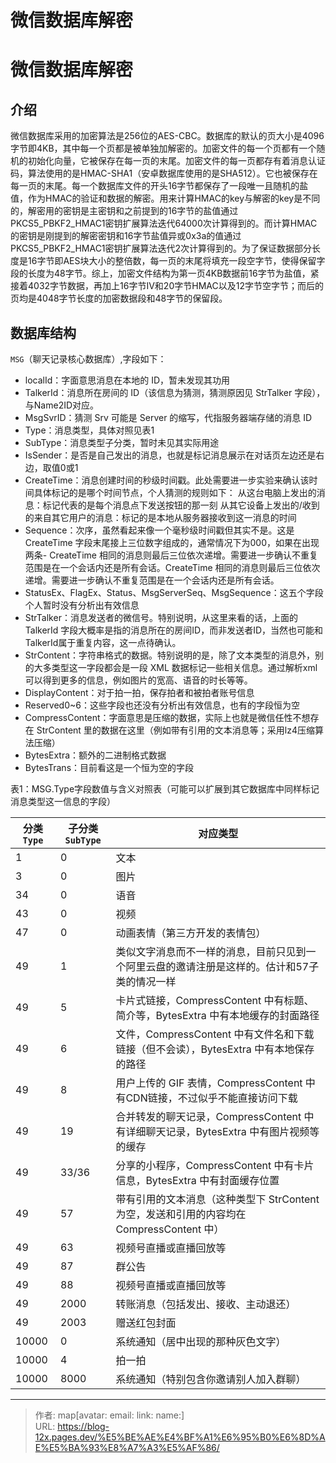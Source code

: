# 微信数据库解密


<!--more-->

# 微信数据库解密

## 介绍

微信数据库采用的加密算法是256位的AES-CBC。数据库的默认的页大小是4096字节即4KB，其中每一个页都是被单独加解密的。加密文件的每一个页都有一个随机的初始化向量，它被保存在每一页的末尾。加密文件的每一页都存有着消息认证码，算法使用的是HMAC-SHA1（安卓数据库使用的是SHA512）。它也被保存在每一页的末尾。每一个数据库文件的开头16字节都保存了一段唯一且随机的盐值，作为HMAC的验证和数据的解密。用来计算HMAC的key与解密的key是不同的，解密用的密钥是主密钥和之前提到的16字节的盐值通过PKCS5_PBKF2_HMAC1密钥扩展算法迭代64000次计算得到的。而计算HMAC的密钥是刚提到的解密密钥和16字节盐值异或0x3a的值通过PKCS5_PBKF2_HMAC1密钥扩展算法迭代2次计算得到的。为了保证数据部分长度是16字节即AES块大小的整倍数，每一页的末尾将填充一段空字节，使得保留字段的长度为48字节。综上，加密文件结构为第一页4KB数据前16字节为盐值，紧接着4032字节数据，再加上16字节IV和20字节HMAC以及12字节空字节；而后的页均是4048字节长度的加密数据段和48字节的保留段。

## 数据库结构

`MSG`（聊天记录核心数据库）,字段如下：
- localId：字面意思消息在本地的 ID，暂未发现其功用
- TalkerId：消息所在房间的 ID（该信息为猜测，猜测原因见 StrTalker 字段），与Name2ID对应。
- MsgSvrID：猜测 Srv 可能是 Server 的缩写，代指服务器端存储的消息 ID
- Type：消息类型，具体对照见表1
- SubType：消息类型子分类，暂时未见其实际用途
- IsSender：是否是自己发出的消息，也就是标记消息展示在对话页左边还是右边，取值0或1
- CreateTime：消息创建时间的秒级时间戳。此处需要进一步实验来确认该时间具体标记的是哪个时间节点，个人猜测的规则如下：
从这台电脑上发出的消息：标记代表的是每个消息点下发送按钮的那一刻
从其它设备上发出的/收到的来自其它用户的消息：标记的是本地从服务器接收到这一消息的时间
- Sequence：次序，虽然看起来像一个毫秒级时间戳但其实不是。这是CreateTime 字段末尾接上三位数字组成的，通常情况下为000，如果在出现两条- CreateTime 相同的消息则最后三位依次递增。需要进一步确认不重复范围是在一个会话内还是所有会话。CreateTime 相同的消息则最后三位依次递增。需要进一步确认不重复范围是在一个会话内还是所有会话。
- StatusEx、FlagEx、Status、MsgServerSeq、MsgSequence：这五个字段个人暂时没有分析出有效信息
- StrTalker：消息发送者的微信号。特别说明，从这里来看的话，上面的TalkerId 字段大概率是指的消息所在的房间ID，而非发送者ID，当然也可能和TalkerId属于重复内容，这一点待确认。
- StrContent：字符串格式的数据。特别说明的是，除了文本类型的消息外，别的大多类型这一字段都会是一段 XML 数据标记一些相关信息。通过解析xml可以得到更多的信息，例如图片的宽高、语音的时长等等。
- DisplayContent：对于拍一拍，保存拍者和被拍者账号信息
- Reserved0~6：这些字段也还没有分析出有效信息，也有的字段恒为空
- CompressContent：字面意思是压缩的数据，实际上也就是微信任性不想存在 StrContent 里的数据在这里（例如带有引用的文本消息等；采用lz4压缩算法压缩）
- BytesExtra：额外的二进制格式数据
- BytesTrans：目前看这是一个恒为空的字段

表1：MSG.Type字段数值与含义对照表（可能可以扩展到其它数据库中同样标记消息类型这一信息的字段）

| 分类`Type` | 子分类`SubType` | 对应类型                                                                                     |
| ---------- | --------------- | -------------------------------------------------------------------------------------------- |
| 1          | 0               | 文本                                                                                         |
| 3          | 0               | 图片                                                                                         |
| 34         | 0               | 语音                                                                                         |
| 43         | 0               | 视频                                                                                         |
| 47         | 0               | 动画表情（第三方开发的表情包）                                                               |
| 49         | 1               | 类似文字消息而不一样的消息，目前只见到一个阿里云盘的邀请注册是这样的。估计和57子类的情况一样 |
| 49         | 5               | 卡片式链接，CompressContent 中有标题、简介等，BytesExtra 中有本地缓存的封面路径              |
| 49         | 6               | 文件，CompressContent 中有文件名和下载链接（但不会读），BytesExtra 中有本地保存的路径        |
| 49         | 8               | 用户上传的 GIF 表情，CompressContent 中有CDN链接，不过似乎不能直接访问下载                   |
| 49         | 19              | 合并转发的聊天记录，CompressContent 中有详细聊天记录，BytesExtra 中有图片视频等的缓存        |
| 49         | 33/36           | 分享的小程序，CompressContent 中有卡片信息，BytesExtra 中有封面缓存位置                      |
| 49         | 57              | 带有引用的文本消息（这种类型下 StrContent 为空，发送和引用的内容均在 CompressContent 中）    |
| 49         | 63              | 视频号直播或直播回放等                                                                       |
| 49         | 87              | 群公告                                                                                       |
| 49         | 88              | 视频号直播或直播回放等                                                                       |
| 49         | 2000            | 转账消息（包括发出、接收、主动退还）                                                         |
| 49         | 2003            | 赠送红包封面                                                                                 |
| 10000      | 0               | 系统通知（居中出现的那种灰色文字）                                                           |
| 10000      | 4               | 拍一拍                                                                                       |
| 10000      | 8000            | 系统通知（特别包含你邀请别人加入群聊）                                                       |


---

> 作者: map[avatar:<nil> email:<nil> link:<nil> name:<nil>]  
> URL: https://blog-12x.pages.dev/%E5%BE%AE%E4%BF%A1%E6%95%B0%E6%8D%AE%E5%BA%93%E8%A7%A3%E5%AF%86/  

